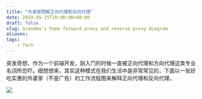 ```yaml
---
title: "外婆家图解正向代理和反向代理"
date: 2019-05-25T20:00:00+08:00
draft: false
slug: Grandma's home forward proxy and reverse proxy diagram
aliases:
tags:
    - Tech
---
```


突发奇想，作为一个前端开发，刚入门的时候一直被正向代理和方向代理这类专业名词所恐吓。细想想来，其实这种模式在我们生活中是非常常见的，下面以一张好吃实惠的外婆家（不是广告）的工作流程图来解释正向代理和反向代理。

![](https://qncdnssl.lzane.com/2019-05-26-15588439376316.jpg)


